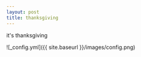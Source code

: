 ```yaml
---
layout: post
title: thanksgiving
---
```


it's thanksgiving

![_config.yml]({{ site.baseurl }}/images/config.png)